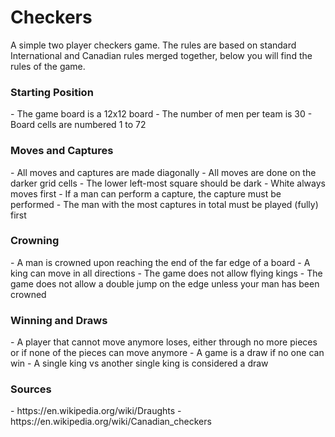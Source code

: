 # Checkers
A simple two player checkers game.  The rules are based on standard International and Canadian rules merged together, below you will find the rules of the game.

<h3>Starting Position</h3>
- The game board is a 12x12 board
- The number of men per team is 30
- Board cells are numbered 1 to 72

<h3>Moves and Captures</h3>
- All moves and captures are made diagonally
- All moves are done on the darker grid cells
- The lower left-most square should be dark
- White always moves first
- If a man can perform a capture, the capture must be performed
- The man with the most captures in total must be played (fully) first

<h3>Crowning</h3>
- A man is crowned upon reaching the end of the far edge of a board
- A king can move in all directions
- The game does not allow flying kings
- The game does not allow a double jump on the edge unless your man has been crowned

<h3>Winning and Draws</h3>
- A player that cannot move anymore loses, either through no more pieces or if none of the pieces can move anymore
- A game is a draw if no one can win
- A single king vs another single king is considered a draw

<h3>Sources</h3>
- https://en.wikipedia.org/wiki/Draughts
- https://en.wikipedia.org/wiki/Canadian_checkers
